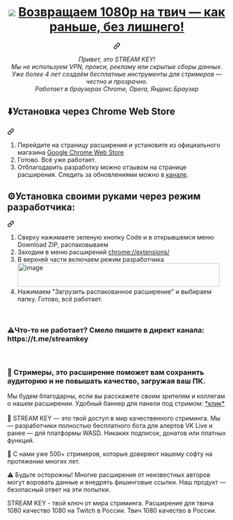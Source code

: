 <div align="center" dir="auto">
<div class="markdown-heading" dir="auto"><h1 tabindex="-1" class="heading-element" dir="auto"><a target="_blank" rel="noopener noreferrer nofollow" href="https://cdn-icons-png.flaticon.com/512/5968/5968819.png"><img src="https://cdn-icons-png.flaticon.com/512/5968/5968819.png" height="28" data-canonical-src="https://cdn-icons-png.flaticon.com/128/5968/5968756.png" style="max-width: 100%; height: auto; max-height: 28px;"></a> <a href="https://chromewebstore.google.com/detail/glbkjheoolikhdollknciblfgncbpcnf?utm_source=item-share-cb">Возвращаем 1080p на твич — как раньше, без лишнего!</a> </h1><a id="user-content--flowsealzapret-discord-youtube-" class="anchor" aria-label="" href=""><svg class="octicon octicon-link" viewBox="0 0 16 16" version="1.1" width="16" height="16" aria-hidden="true"><path d="m7.775 3.275 1.25-1.25a3.5 3.5 0 1 1 4.95 4.95l-2.5 2.5a3.5 3.5 0 0 1-4.95 0 .751.751 0 0 1 .018-1.042.751.751 0 0 1 1.042-.018 1.998 1.998 0 0 0 2.83 0l2.5-2.5a2.002 2.002 0 0 0-2.83-2.83l-1.25 1.25a.751.751 0 0 1-1.042-.018.751.751 0 0 1-.018-1.042Zm-4.69 9.64a1.998 1.998 0 0 0 2.83 0l1.25-1.25a.751.751 0 0 1 1.042.018.751.751 0 0 1 .018 1.042l-1.25 1.25a3.5 3.5 0 1 1-4.95-4.95l2.5-2.5a3.5 3.5 0 0 1 4.95 0 .751.751 0 0 1-.018 1.042.751.751 0 0 1-1.042.018 1.998 1.998 0 0 0-2.83 0l-2.5 2.5a1.998 1.998 0 0 0 0 2.83Z"></path></svg></a></div>
<p dir="auto"><em>Привет, это STREAM KEY!<br> Мы не используем VPN, прокси, рекламу или скрытые сборы данных. <br>Уже более 4 лет создаём бесплатные инструменты для стримеров — честно и прозрачно.<br>Работает в браузерах Chrome, Opera, Яндекс.Браузер </em></p></div>

<div class="markdown-heading" dir="auto"><h2 tabindex="-1" class="heading-element" dir="auto">⬇️Установка через Chrome Web Store</h2><a id="user-content-️установка" class="anchor" aria-label="Permalink: ⬇️Установка через Chrome Web Store" href="⬇️Установка через Chrome Web Store"><svg class="octicon octicon-link" viewBox="0 0 16 16" version="1.1" width="16" height="16" aria-hidden="true"><path d="m7.775 3.275 1.25-1.25a3.5 3.5 0 1 1 4.95 4.95l-2.5 2.5a3.5 3.5 0 0 1-4.95 0 .751.751 0 0 1 .018-1.042.751.751 0 0 1 1.042-.018 1.998 1.998 0 0 0 2.83 0l2.5-2.5a2.002 2.002 0 0 0-2.83-2.83l-1.25 1.25a.751.751 0 0 1-1.042-.018.751.751 0 0 1-.018-1.042Zm-4.69 9.64a1.998 1.998 0 0 0 2.83 0l1.25-1.25a.751.751 0 0 1 1.042.018.751.751 0 0 1 .018 1.042l-1.25 1.25a3.5 3.5 0 1 1-4.95-4.95l2.5-2.5a3.5 3.5 0 0 1 4.95 0 .751.751 0 0 1-.018 1.042.751.751 0 0 1-1.042.018 1.998 1.998 0 0 0-2.83 0l-2.5 2.5a1.998 1.998 0 0 0 0 2.83Z"></path></svg></a></div>

1. Перейдите на страницу расширения и установите из официального магазина <a href="https://chromewebstore.google.com/detail/glbkjheoolikhdollknciblfgncbpcnf?utm_source=item-share-cb">Google Chrome Web Store</a>
2. Готово. Всё уже работает.
3. Отблагодарить разработку можно отзывом на странице расширения. Следить за обновлениями можно в <a href="https://t.me/streamkey">канале</a>.

<div class="markdown-heading" dir="auto"><h2 tabindex="-1" class="heading-element" dir="auto">⚙️Установка своими руками через режим разработчика:</h2><a id="user-content-️установка" class="anchor" aria-label="Permalink: ⚙️Установка своими руками" href="⚙️Установка своими руками через режим разработчика:"><svg class="octicon octicon-link" viewBox="0 0 16 16" version="1.1" width="16" height="16" aria-hidden="true"><path d="m7.775 3.275 1.25-1.25a3.5 3.5 0 1 1 4.95 4.95l-2.5 2.5a3.5 3.5 0 0 1-4.95 0 .751.751 0 0 1 .018-1.042.751.751 0 0 1 1.042-.018 1.998 1.998 0 0 0 2.83 0l2.5-2.5a2.002 2.002 0 0 0-2.83-2.83l-1.25 1.25a.751.751 0 0 1-1.042-.018.751.751 0 0 1-.018-1.042Zm-4.69 9.64a1.998 1.998 0 0 0 2.83 0l1.25-1.25a.751.751 0 0 1 1.042.018.751.751 0 0 1 .018 1.042l-1.25 1.25a3.5 3.5 0 1 1-4.95-4.95l2.5-2.5a3.5 3.5 0 0 1 4.95 0 .751.751 0 0 1-.018 1.042.751.751 0 0 1-1.042.018 1.998 1.998 0 0 0-2.83 0l-2.5 2.5a1.998 1.998 0 0 0 0 2.83Z"></path></svg></a></div>

1. Сверху нажимаете зеленую кнопку Code и в открывшемся меню Download ZIP, распаковываем
2. Заходим в меню расширений <a href="chrome://extensions/">chrome://extensions/</a>
3. В верхней части включаем режим разработчика 
<img width="464" height="54" alt="image" src="https://github.com/user-attachments/assets/d95fee01-2fd8-4567-8d61-58f26b4369e5" /><br>
4. Нажимаем "Загрузить распакованное расширение" и выбираем папку. Готово, всё работает.
<br>

<p class="center"><h3>⚠️Что-то не работает? Смело пишите в директ канала: https://t.me/streamkey</h3></p>
<br>
<p><strong><h3>🎥 Стримеры, это расширение поможет вам сохранить аудиторию и не повышать качество, загружая ваш ПК.</strong></h3>
Мы будем благодарны, если вы расскажете своим зрителям и коллегам о нашем расширении. Удобный баннер для панели под стримом: <a href="https://i.ibb.co/N2Fs1tRD/Chat-GPT-Image-9-2025-19-39-56.jpg">*клик*</a>
<br>
<br>
🔑 STREAM KEY — это твой доступ в мир качественного стриминга. 
Мы — разработчики полностью бесплатного бота для алертов VK Live и ранее — для платформы WASD.
Никаких подписок, донатов или платных функций.

👥 С нами уже 500+ стримеров, которые доверяют нашему софту на протяжении многих лет. 

⚠️ Будьте осторожны!
Многие расширения от неизвестных авторов могут воровать данные и внедрять фишинговые ссылки. Наш продукт — безопасный ответ на эти попытки.

STREAM KEY - твой ключ от мира стриминга. Расширение для твича 1080 качество 1080 на Twitch в России. Твич 1080 качество в России.
